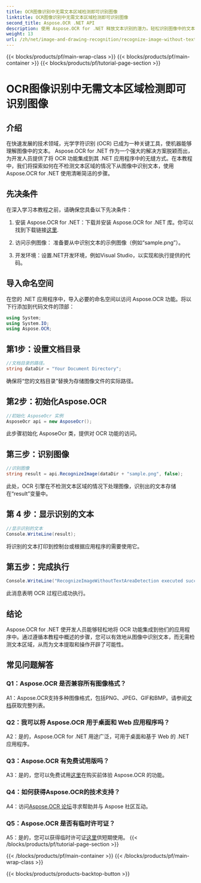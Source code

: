 ```yaml
---
title: OCR图像识别中无需文本区域检测即可识别图像
linktitle: OCR图像识别中无需文本区域检测即可识别图像
second_title: Aspose.OCR .NET API
description: 使用 Aspose.OCR for .NET 释放文本识别的潜力。轻松识别图像中的文本。
weight: 13
url: /zh/net/image-and-drawing-recognition/recognize-image-without-text-area-detection/
---
```


{{< blocks/products/pf/main-wrap-class >}}
{{< blocks/products/pf/main-container >}}
{{< blocks/products/pf/tutorial-page-section >}}

# OCR图像识别中无需文本区域检测即可识别图像

## 介绍

在快速发展的技术领域，光学字符识别 (OCR) 已成为一种关键工具，使机器能够理解图像中的文本。 Aspose.OCR for .NET 作为一个强大的解决方案脱颖而出，为开发人员提供了将 OCR 功能集成到其 .NET 应用程序中的无缝方式。在本教程中，我们将探索如何在不检测文本区域的情况下从图像中识别文本，使用 Aspose.OCR for .NET 使用清晰简洁的步骤。

## 先决条件

在深入学习本教程之前，请确保您具备以下先决条件：

1. 安装 Aspose.OCR for .NET：下载并安装 Aspose.OCR for .NET 库。你可以找到下载链接[这里](https://releases.aspose.com/ocr/net/).

2. 访问示例图像： 准备要从中识别文本的示例图像（例如“sample.png”）。

3. 开发环境：设置.NET开发环境，例如Visual Studio，以实现和执行提供的代码。

## 导入命名空间

在您的 .NET 应用程序中，导入必要的命名空间以访问 Aspose.OCR 功能。将以下行添加到代码文件的顶部：

```csharp
using System;
using System.IO;
using Aspose.OCR;
```

## 第1步：设置文档目录

```csharp
//文档目录的路径。
string dataDir = "Your Document Directory";
```

确保将“您的文档目录”替换为存储图像文件的实际路径。

## 第2步：初始化Aspose.OCR

```csharp
//初始化 AsposeOcr 实例
AsposeOcr api = new AsposeOcr();
```

此步骤初始化 AsposeOcr 类，提供对 OCR 功能的访问。

## 第三步：识别图像

```csharp
//识别图像
string result = api.RecognizeImage(dataDir + "sample.png", false);
```

此处，OCR 引擎在不检测文本区域的情况下处理图像，识别出的文本存储在“result”变量中。

## 第 4 步：显示识别的文本

```csharp
//显示识别的文本
Console.WriteLine(result);
```

将识别的文本打印到控制台或根据应用程序的需要使用它。

## 第五步：完成执行

```csharp
Console.WriteLine("RecognizeImageWithoutTextAreaDetection executed successfully");
```

此消息表明 OCR 过程已成功执行。

## 结论

Aspose.OCR for .NET 使开发人员能够轻松地将 OCR 功能集成到他们的应用程序中。通过遵循本教程中概述的步骤，您可以有效地从图像中识别文本，而无需检测文本区域，从而为文本提取和操作开辟了可能性。

## 常见问题解答

### Q1：Aspose.OCR 是否兼容所有图像格式？

 A1：Aspose.OCR支持多种图像格式，包括PNG、JPEG、GIF和BMP。请参阅[文档](https://reference.aspose.com/ocr/net/)获取完整列表。

### Q2：我可以将 Aspose.OCR 用于桌面和 Web 应用程序吗？

A2：是的，Aspose.OCR for .NET 用途广泛，可用于桌面和基于 Web 的 .NET 应用程序。

### Q3：Aspose.OCR 有免费试用版吗？

 A3：是的，您可以免费试用[这里](https://releases.aspose.com/)在购买前体验 Aspose.OCR 的功能。

### Q4：如何获得Aspose.OCR的技术支持？

 A4：访问[Aspose.OCR 论坛](https://forum.aspose.com/c/ocr/16)寻求帮助并与 Aspose 社区互动。

### Q5：Aspose.OCR 是否有临时许可证？

 A5：是的，您可以获得临时许可证[这里](https://purchase.aspose.com/temporary-license/)供短期使用。
{{< /blocks/products/pf/tutorial-page-section >}}

{{< /blocks/products/pf/main-container >}}
{{< /blocks/products/pf/main-wrap-class >}}

{{< blocks/products/products-backtop-button >}}
